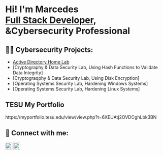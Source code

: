 <h1>Hi! I'm Marcedes <br/><a href="https://linkedin.com/in/marcedes-spence-700680162/">Full Stack Developer</a>, <a href="https://github.com/MarSpen89"></a><a>&</a><a>Cybersecurity Professional</a></h1>

<h2>👨‍💻 Cybersecurity Projects:</h2>

  - [Active Directory Home Lab](https://github.com/https://github.com/MarSpen89)
  - [Cryptography & Data Security Lab, Using Hash Functions to Validate Data Integrity]
  - [Cryptograqphy & Data Security Lab, Using Disk Encryption]
  - [Operating Systems Security Lab, Hardening Windows Systems]
  - [Operating Systems Security Lab, Hardening Linux Systems]
<h2>TESU My Portfolio</h2>
https://myportfolio.tesu.edu/view/view.php?t=6XEUAtj2OVDCghLbk3BN

<h2> 🤳 Connect with me:</h2>

[<img align="left" alt="JoshMadakor | Twitter" width="22px" src="https://cdn.jsdelivr.net/npm/simple-icons@v3/icons/twitter.svg" />][twitter]
[<img align="left" alt="JoshMadakor | LinkedIn" width="22px" src="https://cdn.jsdelivr.net/npm/simple-icons@v3/icons/linkedin.svg" />][linkedin]

[twitter]: https://twitter.com/marcedes_s
[linkedin]: https://www.linkedin.com/in/marcedes-spence-700680162?lipi=urn%3Ali%3Apage%3Ad_flagship3_profile_view_base_contact_details%3BBC7qjuBPTiWFNE%2BgfPajHQ%3D%3D

<!--
**joshmadakor1/joshmadakor1** is a ✨ _special_ ✨ repository because its `README.md` (this file) appears on your GitHub profile.

Here are some ideas to get you started:

- 🔭 I’m currently working on ...
- 🌱 I’m currently learning ...
- 👯 I’m looking to collaborate on ...
- 🤔 I’m looking for help with ...
- 💬 Ask me about ...
- 📫 How to reach me: ...
- 😄 Pronouns: ...
- ⚡ Fun fact: ...
-->
